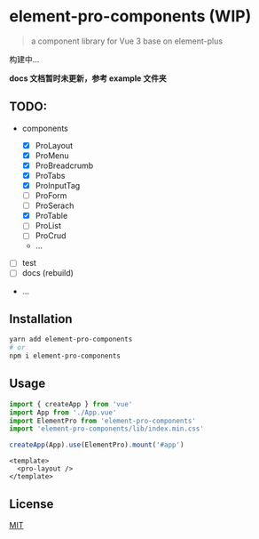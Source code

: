 # element-pro-components (WIP)

> a component library for Vue 3 base on element-plus

构建中...

**docs 文档暂时未更新，参考 example 文件夹**

## TODO:

- components

  - [x] ProLayout
  - [x] ProMenu
  - [x] ProBreadcrumb
  - [x] ProTabs
  - [x] ProInputTag
  - [ ] ProForm
  - [ ] ProSerach
  - [x] ProTable
  - [ ] ProList
  - [ ] ProCrud
  - ...

- [ ] test
- [ ] docs (rebuild)
- ...

## Installation

```sh
yarn add element-pro-components
# or
npm i element-pro-components
```

## Usage

```js
import { createApp } from 'vue'
import App from './App.vue'
import ElementPro from 'element-pro-components'
import 'element-pro-components/lib/index.min.css'

createApp(App).use(ElementPro).mount('#app')
```

```vue
<template>
  <pro-layout />
</template>
```

## License

[MIT](http://opensource.org/licenses/MIT)
